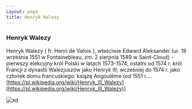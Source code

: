 ```yaml
---
Layout: page
title: Henryk Walezy
---
```

### Henryk Walezy
Henryk Walezy ( fr. Henri de Valois ), właściwie Edward Aleksander (ur. 19 września 1551 w Fontainebleau, zm. 2 sierpnia 1589 w Saint-Cloud) - pierwszy elekcyjny król Polski w latach 1573-1574, ostatni od 1574 r. król Francji z dynastii Walezjuszów jako Henryk III; wcześniej do 1574 r. jako członek domu francuskiego: książę Angoulême (od 1551 r....
[https://pl.wikipedia.org/wiki/Henryk_III_Walezy](https://pl.wikipedia.org/wiki/Henryk_III_Walezy)]

![xd](https://s.twojahistoria.pl/uploads/2019/02/Quesnel_Portrait_of_Henri_Valois.jpg)